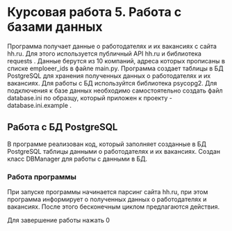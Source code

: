 # Курсовая работа 5. Работа с базами данных

Программа получает данные о работодателях и их вакансиях с сайта hh.ru. Для этого используется публичный API hh.ru и библиотека 
requests
.
Данные берутся из 10 компаний, адреса которых прописаны в списке emploeer_ids в файле main.py.
Программа создает таблицы в БД PostgreSQL для хранения полученных данных о работодателях и их вакансиях. Для работы с БД используйтся библиотека 
psycopg2. Для подключения к базе данных необходимо самостоятельно создать файл database.ini по образцу, который приложен к проекту - database.ini.example
.

## Работа с БД PostgreSQL

В программе реализован код, который заполняет созданные в БД PostgreSQL таблицы данными о работодателях и их вакансиях.
Создан класс DBManager  для работы с данными в БД.

### Работа программы

При запуске программы начинается парсинг сайта hh.ru, при этом программа информирует о полученных данных о работодателях и вакансиях.
После этого бесконечным циклом предлагаются действия. 

Для завершение работы нажать 0